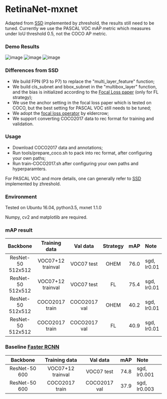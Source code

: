 # RetinaNet-mxnet
Adapted from [SSD](https://github.com/zhreshold/mxnet-ssd) implemented by zhreshold, the results still need to be tuned. Currently we use the PASCAL VOC mAP metric which measures under IoU threshold 0.5, not the COCO AP metric.

### Demo Results
![image](https://github.com/jkznst/RetinaNet-mxnet/blob/master/demo%20results/image_rgb_6.png)
![image](https://github.com/jkznst/RetinaNet-mxnet/blob/master/demo%20results/image_rgb_5.png)
![image](https://github.com/jkznst/RetinaNet-mxnet/blob/master/demo%20results/image_rgb_1.png)

### Differences from SSD
* We build FPN (P3 to P7) to replace the "multi_layer_feature" function;
* We build cls_subnet and bbox_subnet in the "multibox_layer" function, and the bias is initialized according to the [Focal Loss paper](https://arxiv.org/abs/1708.02002) (only for FL strategy);
* We use the anchor setting in the focal loss paper which is tested on COCO, but the best setting for PASCAL VOC still needs to be tuned;
* We adopt the [focal loss operator](https://github.com/eldercrow/focal_loss_mxnet_ssd) by eldercrow;
* We support converting COCO2017 data to rec format for training and validation.

### Usage
* Download COCO2017 data and annotations;
* Run tools/prepare_coco.sh to pack into rec format, after configuring your own paths;
* Run train-COCO2017.sh after configuring your own paths and hyperparamters.

For PASCAL VOC and more details, one can generally refer to [SSD](https://github.com/zhreshold/mxnet-ssd) implemented by zhreshold.

### Environment
Tested on Ubuntu 16.04, python3.5, mxnet 1.1.0

Numpy, cv2 and matplotlib are required.

### mAP result
|    Backbone    |    Training data    |    Val data    |    Strategy    |    mAP    |    Note    |
|:----------------:|:---------------:|:------------:|:---------------:|:------:|:---------------|
| ResNet-50 512x512 | VOC07+12 trainval | VOC07 test | OHEM | 76.0 | sgd, lr0.01 |
| ResNet-50 512x512 | VOC07+12 trainval | VOC07 test | FL | 75.4 | sgd, lr0.01 |
| ResNet-50 512x512 | COCO2017 train | COCO2017 val | OHEM | 40.2 | sgd, lr0.01 |
| ResNet-50 512x512 | COCO2017 train | COCO2017 val | FL | 40.9 | sgd, lr0.01 |

### Baseline [Faster RCNN](https://github.com/ijkguo/mx-rcnn)
|    Backbone    |    Training data    |    Val data    |    mAP    |    Note    |
|:----------------:|:---------------:|:---------------:|:----:|:---------------|
| ResNet-50 600 | VOC07+12 trainval | VOC07 test | 74.8 | sgd, lr0.001 |
| ResNet-50 600 | COCO2017 train | COCO2017 val | 37.9 | sgd, lr0.003 |
